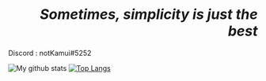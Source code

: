<h1 align="right"><i>Sometimes, simplicity is just the best</i></h1>

<p>Discord : notKamui#5252</p>
  
![My github stats](https://github-readme-stats.vercel.app/api?username=notKamui&count_private=true&show_icons=true&theme=tokyonight)
[![Top Langs](https://github-readme-stats.vercel.app/api/top-langs/?username=notKamui&layout=compact&theme=tokyonight)](https://github.com/anuraghazra/github-readme-stats)
